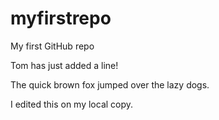 # myfirstrepo
My first GitHub repo

Tom has just added a line!

The quick brown fox jumped over the lazy dogs.

I edited this on my local copy.

